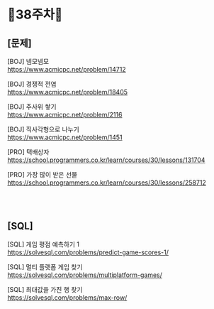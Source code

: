 # 📌38주차📌

## [문제]
[BOJ] 넴모넴모</br>
https://www.acmicpc.net/problem/14712

[BOJ] 경쟁적 전염</br>
https://www.acmicpc.net/problem/18405

[BOJ] 주사위 쌓기</br>
https://www.acmicpc.net/problem/2116

[BOJ] 직사각형으로 나누기</br>
https://www.acmicpc.net/problem/1451

[PRO] 택배상자</br>
https://school.programmers.co.kr/learn/courses/30/lessons/131704

[PRO] 가장 많이 받은 선물</br>
https://school.programmers.co.kr/learn/courses/30/lessons/258712

</br></br>

## [SQL]
[SQL] 게임 평점 예측하기 1</br>
https://solvesql.com/problems/predict-game-scores-1/

[SQL] 멀티 플랫폼 게임 찾기</br>
https://solvesql.com/problems/multiplatform-games/

[SQL] 최대값을 가진 행 찾기</br>
https://solvesql.com/problems/max-row/